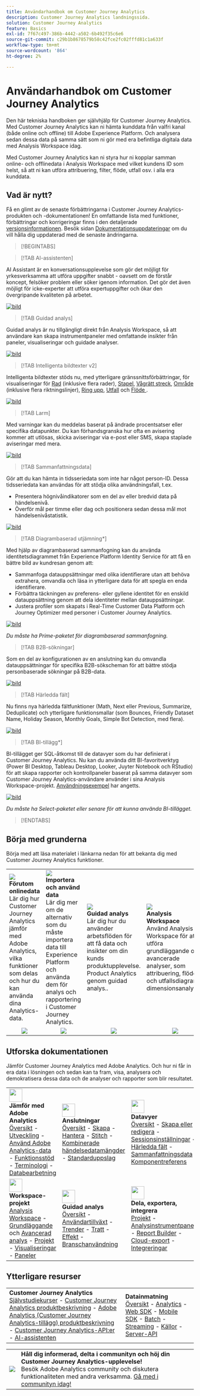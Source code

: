 ```yaml
---
title: Användarhandbok om Customer Journey Analytics
description: Customer Journey Analytics landningssida.
solution: Customer Journey Analytics
feature: Basics
exl-id: 7f67c497-386b-4442-a502-6b492f35c6e6
source-git-commit: c29b1b8678579b58c42fce2fc02fffd81c1a633f
workflow-type: tm+mt
source-wordcount: '864'
ht-degree: 2%

---
```


# Användarhandbok om Customer Journey Analytics

Den här tekniska handboken ger självhjälp för Customer Journey Analytics. Med Customer Journey Analytics kan ni hämta kunddata från valfri kanal (både online och offline) till Adobe Experience Platform. Och analysera sedan dessa data på samma sätt som ni gör med era befintliga digitala data med Analysis Workspace idag.

Med Customer Journey Analytics kan ni styra hur ni kopplar samman online- och offlinedata i Analysis Workspace med vilket kundens ID som helst, så att ni kan utföra attribuering, filter, flöde, utfall osv. i alla era kunddata.

## Vad är nytt?

Få en glimt av de senaste förbättringarna i Customer Journey Analytics-produkten och -dokumentationen! En omfattande lista med funktioner, förbättringar och korrigeringar finns i den detaljerade [versionsinformationen](../release-notes/latest.md). Besök sidan [Dokumentationsuppdateringar](../release-notes/doc-changes.md) om du vill hålla dig uppdaterad med de senaste ändringarna.

>[!BEGINTABS]

>[!TAB AI-assistenten]

AI Assistant är en konversationsupplevelse som gör det möjligt för yrkesverksamma att utföra uppgifter snabbt - oavsett om de förstår koncept, felsöker problem eller söker igenom information. Det gör det även möjligt för icke-experter att utföra expertuppgifter och ökar den övergripande kvaliteten på arbetet.

[![bild](assets/learn-more-button.svg)](/help/ai-assistant.md)


>[!TAB Guidad analys]

Guidad analys är nu tillgängligt direkt från Analysis Workspace, så att användare kan skapa instrumentpaneler med omfattande insikter från paneler, visualiseringar och guidade analyser.

[![bild](assets/learn-more-button.svg)](/help/guided-analysis/overview.md)


>[!TAB Intelligenta bildtexter v2]

Intelligenta bildtexter stöds nu, med ytterligare gränssnittsförbättringar, för visualiseringar för [Rad](/help/analysis-workspace/visualizations/line.md) (inklusive flera rader), [Stapel](/help/analysis-workspace/visualizations/bar.md), [Vågrätt streck](/help/analysis-workspace/visualizations/horizontal-bar.md), [Område](/help/analysis-workspace/visualizations/area.md) (inklusive flera riktningslinjer), [Ring upp](/help/analysis-workspace/visualizations/donut.md), [Utfall](/help/analysis-workspace/visualizations/fallout/fallout-flow.md) och [Flöde ](/help/analysis-workspace/visualizations/c-flow/flow.md) .

[![bild](assets/learn-more-button.svg)](/help/components/c-intelligent-alerts/intelligent-alerts.md)

>[!TAB Larm]

Med varningar kan du meddelas baserat på ändrade procentsatser eller specifika datapunkter. Du kan förhandsgranska hur ofta en avisering kommer att utlösas, skicka aviseringar via e-post eller SMS, skapa staplade aviseringar med mera.

[![bild](assets/learn-more-button.svg)](/help/components/c-intelligent-alerts/intelligent-alerts.md)

>[!TAB Sammanfattningsdata]

Gör att du kan hämta in tidsseriedata som inte har något person-ID. Dessa tidsseriedata kan användas för att stödja olika användningsfall, t.ex.

- Presentera högnivåindikatorer som en del av eller bredvid data på händelsenivå.
- Överför mål per timme eller dag och positionera sedan dessa mål mot händelsenivåstatistik.

[![bild](assets/learn-more-button.svg)](/help/data-views/summary-data.md)

>[!TAB Diagrambaserad utjämning*]

Med hjälp av diagrambaserad sammanfogning kan du använda identitetsdiagrammet från Experience Platform Identity Service för att få en bättre bild av kundresan genom att: <ul><li>Sammanfoga datauppsättningar med olika identifierare utan att behöva extrahera, omvandla och läsa in ytterligare data för att spegla en enda identifierare.</li> <li>Förbättra täckningen av preferens- eller gyllene identitet för en enskild datauppsättning genom att dela identiteter mellan datauppsättningar.</li><li>Justera profiler som skapats i Real-Time Customer Data Platform och Journey Optimizer med personer i Customer Journey Analytics.</li></ul>

[![bild](assets/learn-more-button.svg)](/help/stitching/overview.md#graph-based-stitching)

*_Du måste ha Prime-paketet för diagrambaserad sammanfogning._*

>[!TAB B2B-sökningar]

Som en del av konfigurationen av en anslutning kan du omvandla datauppsättningar för specifika B2B-sökscheman för att bättre stödja personbaserade sökningar på B2B-data.

[![bild](assets/learn-more-button.svg)](/help/connections/transform-datasets-b2b-lookups.md)

>[!TAB Härledda fält]

Nu finns nya härledda fältfunktioner (Math, Next eller Previous, Summarize, Deduplicate) och ytterligare funktionsmallar (som Bounces, Friendly Dataset Name, Holiday Season, Monthly Goals, Simple Bot Detection, med flera).

[![bild](assets/learn-more-button.svg)](/help/data-views/derived-fields/derived-fields.md)

>[!TAB BI-tillägg*]

BI-tillägget ger SQL-åtkomst till de datavyer som du har definierat i Customer Journey Analytics. Nu kan du använda ditt BI-favoritverktyg (Power BI Desktop, Tableau Desktop, Looker, Juyter Notebook och RStudio) för att skapa rapporter och kontrollpaneler baserat på samma datavyer som Customer Journey Analytics-användare använder i sina Analysis Workspace-projekt. [Användningsexempel](/help/use-cases/data-views/bi-extension-usecases.md) har angetts.

[![bild](assets/learn-more-button.svg)](/help/data-views/bi-extension.md)

*_Du måste ha Select-paketet eller senare för att kunna använda BI-tillägget._*


>[!ENDTABS]

## Börja med grunderna

Börja med att läsa materialet i länkarna nedan för att bekanta dig med Customer Journey Analytics funktioner.

<table style="table-layout:fixed">
  <tr style="border: 0;">
    <td>
    <a href="/help/getting-started/aa-vs-cja/overview.md"><img src="./assets/aa-vs-cja.png"></a>
    <div><strong>Förutom onlinedata</strong><br/>Lär dig hur Customer Journey Analytics jämför med Adobe Analytics, vilka funktioner som delas och hur du kan använda dina Analytics-data.</div>
    </td>
    <td>
    <a href="/help/data-ingestion/data-ingestion.md"><img src="./assets/data-ingestion.png"></a>
    <div><strong>Importera och använd data</strong><br/>Lär dig mer om de alternativ som du måste importera data till Experience Platform och använda dem för analys och rapportering i Customer Journey Analytics.</div>
    </td>
    <td>
    <a href="/help/guided-analysis/overview.md"><img src="./assets/product-analytics.png"></a>
    <div><strong>Guidad analys</strong><br/>Lär dig hur du använder arbetsflöden för att få data och insikter om din kunds produktupplevelse. Product Analytics genom guidad analys..
    </div>
    </td>
    <td>
    <a href="/help/analysis-workspace/home.md"><img src="./assets/workspace.png"></a>
    <div><strong>Analysis Workspace</strong><br/>Använd Analysis Workspace för att utföra grundläggande och avancerade analyser, som attribuering, flödes- och utfallsdiagram, dimensionsanalyser.</div>
    </td>
  </tr>
  <tr style="border: 0;">
    <td align="center"><a href="/help/getting-started/aa-vs-cja/overview.md"><img src="./assets/learn-more-button.svg"></a></td>
    <td align="center"><a href="/help/data-ingestion/data-ingestion.md"><img src="./assets/learn-more-button.svg"></a></td>
    <td align="center"><a href="/help/guided-analysis/overview.md"><img src="./assets/learn-more-button.svg"></a></td>
    <td align="center"><a href="/help/analysis-workspace/home.md"><img src="./assets/learn-more-button.svg"></a></td>
    </tr>
</table>


## Utforska dokumentationen

Jämför Customer Journey Analytics med Adobe Analytics. Och hur ni får in era data i lösningen och sedan kan ta fram, visa, analysera och demokratisera dessa data och de analyser och rapporter som blir resultatet.

<table style="table-layout:fixed">
  <tr style="border: 0;">
    <td>
      <img src="./assets/analytics.svg" width="35px"><br/>
      <strong> Jämför med Adobe Analytics </strong><br/><a href="/help/getting-started/aa-vs-cja/overview.md">Översikt</a> - <a href="/help/getting-started/aa-to-cja.md">Utveckling</a> - <a href="/help/getting-started/aa-vs-cja/aa-data-in-cja.md">Använd Adobe Analytics-data</a> - <a href="/help/getting-started/aa-vs-cja/cja-aa.md">Funktionsstöd</a> - <a href="/help/getting-started/aa-vs-cja/terminology.md">Terminologi</a> - <a href="/help/getting-started/aa-vs-cja/data-processing-comparisons.md">Databearbetning</a>
    </td>
    <td>
      <img src="./assets/connections.svg" width="35px"><br/>
      <strong> Anslutningar </strong><br/><a href="/help/connections/overview.md">Översikt</a> - <a href="/help/connections/create-connection.md">Skapa</a> - <a href="/help/connections/manage-connections.md">Hantera</a> - <a href="/help/stitching/overview.md">Stitch</a> - <a href="/help/connections/combined-dataset.md">Kombinerade händelsedatamängder</a> - <a href="/help/connections/standard-lookups.md">Standarduppslag</a>
    </td>
     <td>
      <img src="./assets/dataviews.svg" width="35px"><br/>
      <strong> Datavyer </strong><br/><a href="/help/data-views/data-views.md">Översikt</a> - <a href="/help/data-views/create-dataview.md">Skapa eller redigera</a> - <a href="/help/data-views/session-settings.md">Sessionsinställningar</a> - <a href="/help/data-views/derived-fields/derived-fields.md">Härledda fält</a> - <a href="/help/data-views/summary-data.md">Sammanfattningsdata</a> - <a href="/help/data-views/component-reference.md">Komponentreferens</a>
    </td>

</tr>
  <tr style="border: 0;">
    <td>
      <img src="./assets/workspace.svg" width="35px"><br/>
      <strong> Workspace-projekt </strong><br/><a href="/help/analysis-workspace/home.md">Analysis Workspace</a> - <a href="/help/analysis-workspace/perform-basic-analysis.md">Grundläggande</a> och <a href="/help/analysis-workspace/perform-adv-analysis.md">Avancerad analys</a> - <a href="/help/analysis-workspace/build-workspace-project/freeform-overview.md">Projekt</a> - <a href="/help/analysis-workspace/visualizations/freeform-analysis-visualizations.md">Visualiseringar</a> - <a href="/help/analysis-workspace/c-panels/freeform-panel.md">Paneler</a>
    </td>
    <td>
      <img src="./assets/guided-analysis.svg" width="35px"><br/>
      <strong> Guidad analys </strong><br/><a href="/help/guided-analysis/overview.md">Översikt</a> - <a href="/help/guided-analysis/types/active-growth.md">Användartillväxt</a> - <a href="/help/guided-analysis/types/trends.md">Trender</a> - <a href="/help/guided-analysis/types/funnel.md">Tratt</a> - <a href="/help/guided-analysis/types/release-impact.md">Effekt</a> - <a href="/help/guided-analysis/industry-use-cases.md">Branschanvändning</a>
    </td>
    <td>
      <img src="./assets/share.svg" width="35px"><br/>
      <strong> Dela, exportera, integrera </strong><br/><a href="/help/analysis-workspace/curate-share/share-projects.md">Projekt</a> - <a href="/help/mobile-app/home.md">Analysinstrumentpaneler</a> - <a href="/help/report-builder/report-buider-overview.md">Report Builder</a> - <a href="/help/components/exports/manage-exports.md">Cloud-export</a> - <a href="/help/integrations/overview.md">Integreringar</a>
    </td>
  </tr>
</table>

## Ytterligare resurser

<table style="table-layout:fixed"><tr style="border: 0;">
<td><strong>Customer Journey Analytics</strong><br/>
<a href="https://experienceleague.adobe.com/en/docs/customer-journey-analytics-learn/tutorials/overview" target="_blank">Självstudiekurser</a> - <a href="https://helpx.adobe.com/legal/product-descriptions/customer-journey-analytics.html" target="_blank">Customer Journey Analytics produktbeskrivning</a> - <a href="https://helpx.adobe.com/legal/product-descriptions/adobe-analytics-addon-customer-journey-analytics.html" target="_blank">Adobe Analytics (Customer Journey Analytics-tillägg) produktbeskrivning</a> - <a href="https://developer.adobe.com/cja-apis/docs/" target="_blank">Customer Journey Analytics-API:er</a> - <a href="/help/ai-assistant.md">AI-assistenten</a>
</td>
<td><strong>Datainmatning</strong><br/><a href="/help/data-ingestion/data-ingestion.md">Översikt</a> - <a href="/help/data-ingestion/analytics.md">Analytics</a> - <a href="/help/data-ingestion/aepwebsdk.md">Web SDK</a> - <a href="/help/data-ingestion/aepmobilesdk.md">Mobile SDK</a> - <a href="/help/data-ingestion/batch.md">Batch</a> - <a href="/help/data-ingestion/streaming.md">Streaming</a> - <a href="/help/data-ingestion/sources.md">Källor</a> - <a href="/help/data-ingestion/serverapi.md">Server-API</a>
</td>
</tr>
</table>


<table style="table-layout:auto" class="tablelayout-is-fixed"><tbody><tr style="border: 0;"><td><img src="./assets/newsletter.png"></td><td>
<b>Håll dig informerad, delta i communityn och höj din Customer Journey Analytics-upplevelse!</b><br>Besök Adobe Analytics community och diskutera funktionaliteten med andra verksamma. <a href="https://experienceleaguecommunities.adobe.com/t5/adobe-analytics/ct-p/adobe-analytics-community">Gå med i communityn idag!</a></td></tr></tbody></table>
